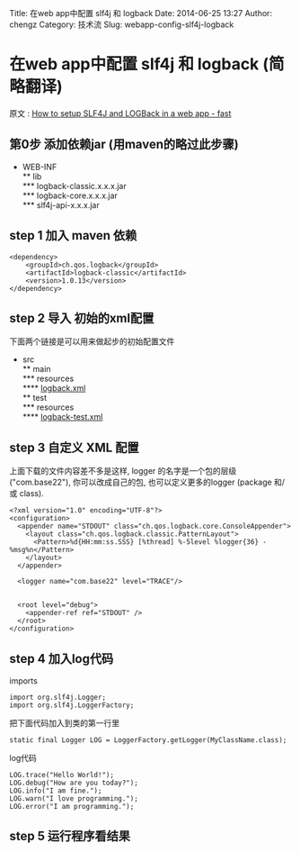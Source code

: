 Title: 在web app中配置 slf4j 和 logback 
Date: 2014-06-25 13:27
Author: chengz
Category: 技术流
Slug: webapp-config-slf4j-logback

在web app中配置 slf4j 和 logback (简略翻译)
===========================================

原文 : [How to setup SLF4J and LOGBack in a web app -
fast](https://wiki.base22.com/display/btg/How+to+setup+SLF4J+and+LOGBack+in+a+web+app+-+fast)

第0步 添加依赖jar (用maven的略过此步骤)
---------------------------------------

-   WEB-INF  
    \*\* lib  
    \*\*\* logback-classic.x.x.x.jar  
    \*\*\* logback-core.x.x.x.jar  
    \*\*\* slf4j-api-x.x.x.jar

step 1 加入 maven 依赖
----------------------

    <dependency>
        <groupId>ch.qos.logback</groupId>
        <artifactId>logback-classic</artifactId>
        <version>1.0.13</version>
    </dependency>

step 2 导入 初始的xml配置
-------------------------

下面两个链接是可以用来做起步的初始配置文件

-   src  
    \*\* main  
    \*\*\* resources  
    \*\*\*\*
    [logback.xml](https://wiki.base22.com/download/attachments/35488048/logback.xml?version=1&modificationDate=1261291177000&api=v2)  
    \*\* test  
    \*\*\* resources  
    \*\*\*\*
    [logback-test.xml](https://wiki.base22.com/download/attachments/35488048/logback-test.xml?version=1&modificationDate=1261291177000&api=v2)

step 3 自定义 XML 配置
----------------------

上面下载的文件内容差不多是这样, logger 的名字是一个包的层级
("com.base22"), 你可以改成自己的包, 也可以定义更多的logger (package
和/或 class).

    <?xml version="1.0" encoding="UTF-8"?>
    <configuration>
      <appender name="STDOUT" class="ch.qos.logback.core.ConsoleAppender">
        <layout class="ch.qos.logback.classic.PatternLayout">
          <Pattern>%d{HH:mm:ss.SSS} [%thread] %-5level %logger{36} - %msg%n</Pattern>
        </layout>
      </appender>

      <logger name="com.base22" level="TRACE"/>


      <root level="debug">
        <appender-ref ref="STDOUT" />
      </root>
    </configuration>

step 4 加入log代码
------------------

imports

    import org.slf4j.Logger;
    import org.slf4j.LoggerFactory;

把下面代码加入到类的第一行里

    static final Logger LOG = LoggerFactory.getLogger(MyClassName.class);

log代码

    LOG.trace("Hello World!");
    LOG.debug("How are you today?");
    LOG.info("I am fine.");
    LOG.warn("I love programming.");
    LOG.error("I am programming.");

step 5 运行程序看结果
---------------------
